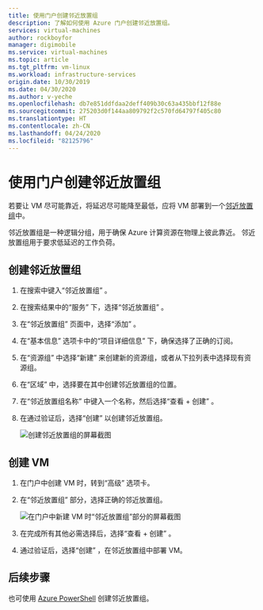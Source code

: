 ```yaml
---
title: 使用门户创建邻近放置组
description: 了解如何使用 Azure 门户创建邻近放置组。
services: virtual-machines
author: rockboyfor
manager: digimobile
ms.service: virtual-machines
ms.topic: article
ms.tgt_pltfrm: vm-linux
ms.workload: infrastructure-services
origin.date: 10/30/2019
ms.date: 04/30/2020
ms.author: v-yeche
ms.openlocfilehash: db7e851ddfdaa2deff409b30c63a435bbf12f88e
ms.sourcegitcommit: 275203d0f144aa809792f2c570fd64797f405c80
ms.translationtype: HT
ms.contentlocale: zh-CN
ms.lasthandoff: 04/24/2020
ms.locfileid: "82125796"
---
```

<!--Verified successfully-->
# <a name="create-a-proximity-placement-group-using-the-portal"></a>使用门户创建邻近放置组

若要让 VM 尽可能靠近，将延迟尽可能降至最低，应将 VM 部署到一个[邻近放置组](co-location.md#proximity-placement-groups)中。

邻近放置组是一种逻辑分组，用于确保 Azure 计算资源在物理上彼此靠近。 邻近放置组用于要求低延迟的工作负荷。

## <a name="create-the-proximity-placement-group"></a>创建邻近放置组

1. 在搜索中键入“邻近放置组”  。
1. 在搜索结果中的“服务”  下，选择“邻近放置组”  。
1. 在“邻近放置组”  页面中，选择“添加”  。
1. 在“基本信息”  选项卡中的“项目详细信息”  下，确保选择了正确的订阅。
1. 在“资源组”  中选择“新建”  来创建新的资源组，或者从下拉列表中选择现有资源组。
1. 在“区域”  中，选择要在其中创建邻近放置组的位置。
1. 在“邻近放置组名称”  中键入一个名称，然后选择“查看 + 创建”  。
1. 在通过验证后，选择“创建”  以创建邻近放置组。

    ![创建邻近放置组的屏幕截图](./media/ppg/ppg.png)

## <a name="create-a-vm"></a>创建 VM

1. 在门户中创建 VM 时，转到“高级”  选项卡。 
1. 在“邻近放置组”  部分，选择正确的邻近放置组。 

    ![在门户中新建 VM 时“邻近放置组”部分的屏幕截图](./media/ppg/vm-ppg.png)

1. 在完成所有其他必需选择后，选择“查看 + 创建”  。
1. 通过验证后，选择“创建”  ，在邻近放置组中部署 VM。

## <a name="next-steps"></a>后续步骤

也可使用 [Azure PowerShell](proximity-placement-groups.md) 创建邻近放置组。

<!-- Update_Description: new article about proximity placement groups portal -->
<!--NEW.date: 04/30/2020-->